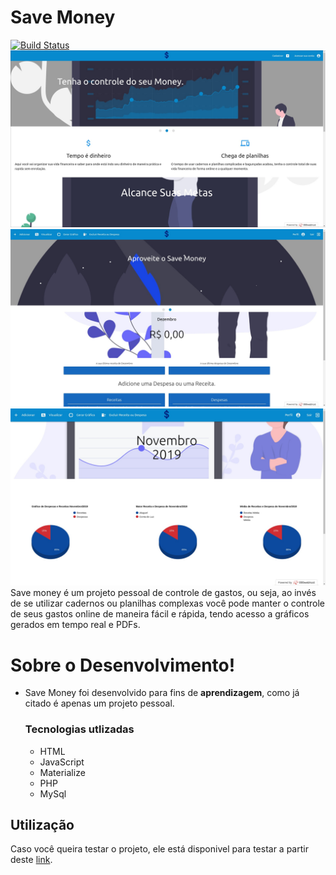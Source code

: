 # Save Money 

[![Build Status](https://travis-ci.org/joemccann/dillinger.svg?branch=master)](https://travis-ci.org/joemccann/dillinger)
![Página Inicial](https://github.com/Luuck4s/Save-Money/blob/master/Img/Home.jpg?raw=true)
![Página Inicial Logado](https://github.com/Luuck4s/Save-Money/blob/master/Img/Home_Loged.jpg?raw=true)
![Gráficos](https://github.com/Luuck4s/Save-Money/blob/master/Img/graficos.jpg?raw=true)
Save money é um projeto pessoal de controle de gastos, ou seja, ao invés de se utilizar cadernos ou planilhas complexas você pode manter o controle de seus gastos online de maneira fácil e rápida, tendo acesso a gráficos gerados em tempo real e PDFs.

# Sobre o Desenvolvimento!
  - Save Money foi desenvolvido para fins de <b>aprendizagem</b>, como já citado é apenas um projeto pessoal.
  
    ### Tecnologias utlizadas 
    - HTML
    - JavaScript
    - Materialize
    - PHP
    - MySql


## Utilização

Caso você queira testar o projeto, ele está disponivel para testar a partir deste [link](https://savemoney.ml/).

